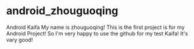 # android_zhouguoqing
Android Kaifa
My name is zhouguoqing!
This is the first project is for my Android Project!
So I'm very happy to use the github for my test  Kaifa!
It's vary good!
